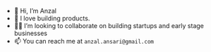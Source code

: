- 👋 Hi, I’m Anzal
- 👀 I love building products. 
- 👨‍💼 I’m looking to collaborate on building startups and early stage businesses 
- 📫 You can reach me at `anzal.ansari@gmail.com` 

<!---
ordervschaos/ordervschaos is a ✨ special ✨ repository because its `README.md` (this file) appears on your GitHub profile.
You can click the Preview link to take a look at your changes.
--->
